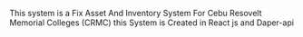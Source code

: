 This system is a Fix Asset And Inventory System For Cebu Resovelt Memorial Colleges (CRMC) this System is Created in React js and Daper-api
